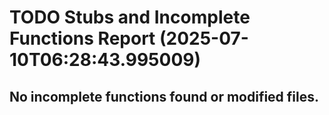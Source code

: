 # TODO Stubs and Incomplete Functions Report (2025-07-10T06:28:43.995009)


## No incomplete functions found or modified files.
